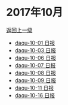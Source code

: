 # 2017年10月

<a href="/#/days/2017/index">返回上一级</a>

- <a href="/#/days/2017/10/daqu-10-01">daqu-10-01 日报</a>
- <a href="/#/days/2017/10/daqu-10-03">daqu-10-03 日报</a>
- <a href="/#/days/2017/10/daqu-10-06">daqu-10-06 日报</a>
- <a href="/#/days/2017/10/daqu-10-07">daqu-10-07 日报</a>
- <a href="/#/days/2017/10/daqu-10-08">daqu-10-08 日报</a>
- <a href="/#/days/2017/10/daqu-10-09">daqu-10-09 日报</a>
- <a href="/#/days/2017/10/daqu-10-11">daqu-10-11 日报</a>
- <a href="/#/days/2017/10/daqu-10-16">daqu-10-16 日报</a>


